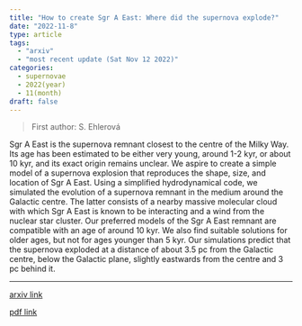 ```yaml
---
title: "How to create Sgr A East: Where did the supernova explode?"
date: "2022-11-8"
type: article
tags:
  - "arxiv"
  - "most recent update (Sat Nov 12 2022)"
categories:
  - supernovae
  - 2022(year)
  - 11(month)
draft: false
---
```


> First author: S. Ehlerová

 Sgr A East is the supernova remnant closest to the centre of the Milky Way.
Its age has been estimated to be either very young, around 1-2 kyr, or about 10
kyr, and its exact origin remains unclear. We aspire to create a simple model
of a supernova explosion that reproduces the shape, size, and location of Sgr A
East. Using a simplified hydrodynamical code, we simulated the evolution of a
supernova remnant in the medium around the Galactic centre. The latter consists
of a nearby massive molecular cloud with which Sgr A East is known to be
interacting and a wind from the nuclear star cluster. Our preferred models of
the Sgr A East remnant are compatible with an age of around 10 kyr. We also
find suitable solutions for older ages, but not for ages younger than 5 kyr.
Our simulations predict that the supernova exploded at a distance of about 3.5
pc from the Galactic centre, below the Galactic plane, slightly eastwards from
the centre and 3 pc behind it.

---
[arxiv link](http://arxiv.org/abs/2211.04232v1)

[pdf link](http://arxiv.org/pdf/2211.04232v1)